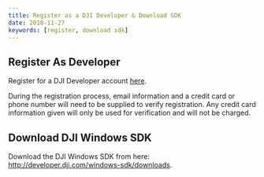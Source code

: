 ```yaml
---
title: Register as a DJI Developer & Download SDK
date: 2018-11-27
keywords: [register, download sdk]
---
```


## Register As Developer

Register for a DJI Developer account [here](https://account.dji.com/register?appId=dji_sdk&backUrl=https%3A%2F%2Fdeveloper.dji.com%2Fuser&locale=en_US). 

During the registration process, email information and a credit card or phone number will need to be supplied to verify registration. Any credit card information given will only be used for verification and will not be charged. 

## Download DJI Windows SDK

Download the DJI Windows SDK from here: <a href="http://developer.dji.com/windows-sdk/downloads" target="_blank">http://developer.dji.com/windows-sdk/downloads</a>.
